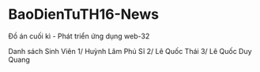 # BaoDienTuTH16-News
Đồ án cuối kì - Phát triển ứng dụng web-32

Danh sách Sinh Viên
1/ Huỳnh Lâm Phú Sĩ
2/ Lê Quốc Thái
3/ Lê Quốc Duy Quang